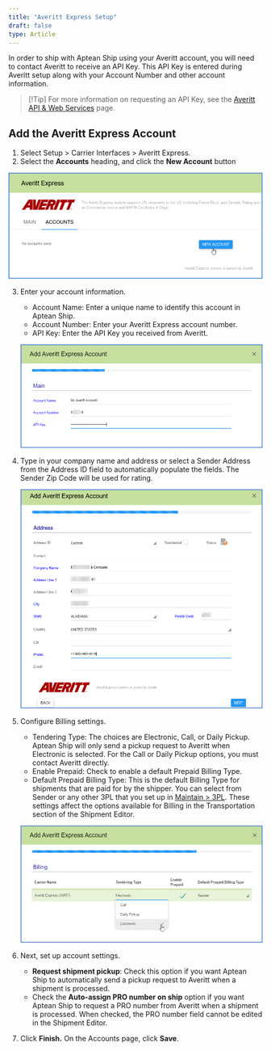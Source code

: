 ```yaml
---
title: "Averitt Express Setup"
draft: false
type: Article
---
```


In order to ship with Aptean Ship using your Averitt account, you will need to contact Averitt to receive an API Key. This API Key is entered during Averitt setup along with your Account Number and other account information.

>[!Tip] For more information on requesting an API Key, see the [Averitt API & Web Services](https://www.averittexpress.com/public/technology/webservices.jsp) page.
## Add the Averitt Express Account


1. Select Setup > Carrier Interfaces > Averitt Express.
2. Select the **Accounts** heading, and click the **New Account** button

![averitt1](assets/images/averitt1.png)

3. Enter your account information.
	* Account Name: Enter a unique name to identify this account in Aptean Ship.
	* Account Number: Enter your Averitt Express account number.
	* API Key: Enter the API Key you received from Averitt.
	
	![averitt-20-4-setup](assets/images/averitt-20-4-setup.png)

4. Type in your company name and address or select a Sender Address from the Address ID field to automatically populate the fields. The Sender Zip Code will be used for rating.

	![averitt3](assets/images/averitt3.png)

5. Configure Billing settings.
	* Tendering Type: The choices are Electronic, Call, or Daily Pickup. Aptean Ship will only send a pickup request to Averitt when Electronic is selected. For the Call or Daily Pickup options, you must contact Averitt directly.
	* Enable Prepaid: Check to enable a default Prepaid Billing Type.
	* Default Prepaid Billing Type: This is the default Billing Type for shipments that are paid for by the shipper. You can select from Sender or any other 3PL that you set up in [Maintain > 3PL](3pl-overview.md). These settings affect the options available for Billing in the Transportation section of the Shipment Editor.

	![averitt-20-4-setup-2](assets/images/averitt-20-4-setup-2.png)

6. Next, set up account settings.
	* **Request shipment pickup**: Check this option if you want Aptean Ship to automatically send a pickup request to Averitt when a shipment is processed.
	* Check the **Auto-assign PRO number on ship** option if you want Aptean Ship to request a PRO number from Averitt when a shipment is processed. When checked, the PRO number field cannot be edited in the Shipment Editor.

7. Click **Finish.** On the Accounts page, click **Save**.


